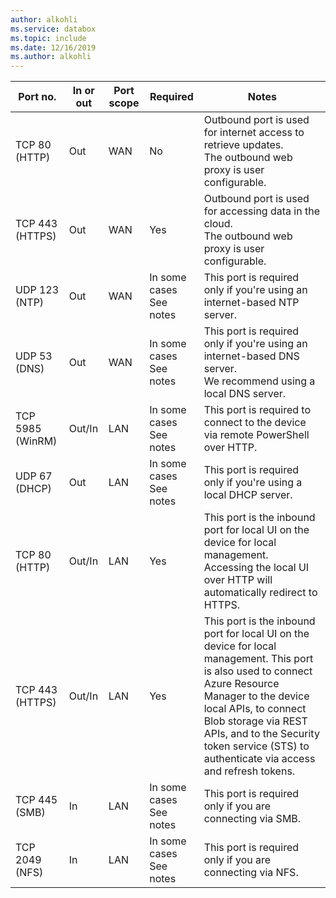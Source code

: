 ```yaml
---
author: alkohli
ms.service: databox  
ms.topic: include
ms.date: 12/16/2019
ms.author: alkohli
---
```


| Port no.|	In or out |	Port scope|	Required | Notes |
|---------|-----------|-----------|----------|-------|
| TCP 80 (HTTP)|Out|WAN	|No|Outbound port is used for internet access to retrieve updates. <br>The outbound web proxy is user configurable. |
| TCP 443 (HTTPS)|Out|WAN|Yes|Outbound port is used for accessing data in the cloud.<br>The outbound web proxy is user configurable.|
| UDP 123 (NTP)|Out|WAN|In some cases<br>See notes|This port is required only if you're using an internet-based NTP server.  |   
| UDP 53 (DNS)|Out|WAN|In some cases<br>See notes|This port is required only if you're using an internet-based DNS server.<br>We recommend using a local DNS server. |
| TCP 5985 (WinRM)|Out/In|LAN|In some cases<br>See notes|This port is required to connect to the device via remote PowerShell over HTTP.  |
| UDP 67 (DHCP)|Out|LAN|In some cases<br>See notes|This port is required only if you're using a local DHCP server.  |
| TCP 80 (HTTP)|Out/In|LAN|Yes|This port is the inbound port for local UI on the device for local management. <br>Accessing the local UI over HTTP will automatically redirect to HTTPS.  |
| TCP 443 (HTTPS)|Out/In|LAN|Yes|This port is the inbound port for local UI on the device for local management. This port is also used to connect Azure Resource Manager to the device local APIs, to connect Blob storage via REST APIs, and to the Security token service (STS) to authenticate via access and refresh tokens.|
| TCP 445 (SMB)|In|LAN|In some cases<br>See notes|This port is required only if you are connecting via SMB. |
| TCP 2049 (NFS)|In|LAN|In some cases<br>See notes|This port is required only if you are connecting via NFS. |


